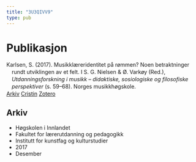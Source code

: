 ```yaml
---
title: "3U3QIVV9"
type: pub
---
```

<h1>Publikasjon</h1>
<article id="csl-bib-container-3U3QIVV9" class="csl-bib-container">
  <div class="csl-bib-body" style="line-height: 1.35; padding-left: 1em; text-indent:-1em;">
  <div class="csl-entry">Karlsen, S. (2017). Musikkl&#xE6;reridentitet p&#xE5; r&#xF8;mmen? Noen betraktninger rundt utviklingen av et felt. I S. G. Nielsen &amp; &#xD8;. Vark&#xF8;y (Red.), <i>Utdanningsforskning i musikk &#x2013; didaktiske, sosiologiske og filosofiske perspektiver</i> (s. 59&#x2013;68). Norges musikkh&#xF8;gskole.</div>
</div>
  <div class="csl-bib-buttons">
    <a href="#taxonomy-article-3U3QIVV9" class="csl-bib-button">Arkiv</a>
    <a href="https://app.cristin.no/results/show.jsf?id=1524515" alt="Cristin URL" class="csl-bib-button">Cristin</a>
    <a href="http://zotero.org/groups/5402882/items/3U3QIVV9" alt="Zotero URL" class="csl-bib-button">Zotero</a>
  </div>
  <div id="csl-bib-meta-container-3U3QIVV9"></div>
</article>
<div id="csl-bib-meta-3U3QIVV9" class="csl-bib-meta">
  <article id="taxonomy-article-3U3QIVV9" class="taxonomy-article">
    <h1>Arkiv</h1>
    <ul>
      <li>Høgskolen i Innlandet</li>
      <li>Fakultet for lærerutdanning og pedagogikk</li>
      <li>Institutt for kunstfag og kulturstudier</li>
      <li>2017</li>
      <li>Desember</li>
    </ul>
  </article>
</div>
